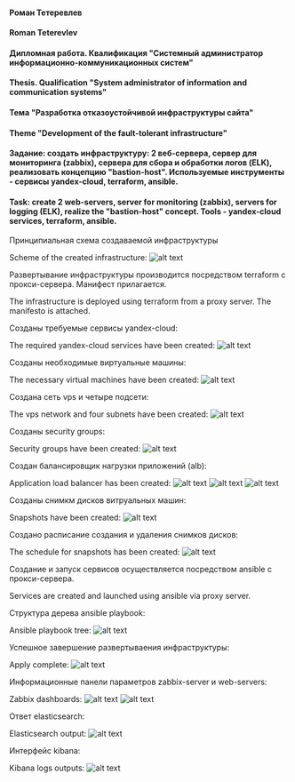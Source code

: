 #### Роман Тетеревлев
#### Roman Teterevlev

#### Дипломная работа. Квалификация "Системный администратор информационно-коммуникационных систем"
#### Thesis. Qualification "System administrator of information and communication systems"

#### Тема "Разработка отказоустойчивой инфраструктуры сайта"
#### Theme "Development of the fault-tolerant infrastructure"

#### Задание: создать инфраструктуру: 2 веб-сервера, сервер для мониторинга (zabbix), сервера для сбора и обработки логов (ELK), реализовать концепцию "bastion-host". Используемые инструменты - сервисы yandex-cloud, terraform, ansible.
#### Task: create 2 web-servers, server for monitoring (zabbix), servers for logging (ELK), realize the "bastion-host" concept. Tools - yandex-cloud services, terraform, ansible.

Принципиальная схема создаваемой инфраструктуры

Scheme of the created infrastructure:
![alt text](https://github.com/Roman-Teterevlev/SYS-19_diploma/blob/main/ptsc/ptsc_scheme.png)

Развертывание инфраструктуры производится посредством terraform с прокси-сервера. Манифест прилагается.

The infrastructure is deployed using terraform from a proxy server. The manifesto is attached.

Созданы требуемые сервисы yandex-cloud:

The required yandex-cloud services have been created:
![alt text](https://github.com/Roman-Teterevlev/SYS-19_diploma/blob/main/ptsc/ptsc_services.png)

Созданы необходимые виртуальные машины:

The necessary virtual machines have been created:
![alt text](https://github.com/Roman-Teterevlev/SYS-19_diploma/blob/main/ptsc/ptsc_vms.png)

Создана сеть vps и четыре подсети:

The vps network and four subnets have been created:
![alt text](https://github.com/Roman-Teterevlev/SYS-19_diploma/blob/main/ptsc/ptsc_vpc.png)

Созданы security groups:

Security groups have been created:
![alt text](https://github.com/Roman-Teterevlev/SYS-19_diploma/blob/main/ptsc/ptsc_sgs.png)

Создан балансировщик нагрузки приложений (alb):

Application load balancer has been created:
![alt text](https://github.com/Roman-Teterevlev/SYS-19_diploma/blob/main/ptsc/ptsc_balancer_healthy.png)
![alt text](https://github.com/Roman-Teterevlev/SYS-19_diploma/blob/main/ptsc/ptsc_balancer_1.png)
![alt text](https://github.com/Roman-Teterevlev/SYS-19_diploma/blob/main/ptsc/ptsc_balancer_2.png)

Созданы снимкм дисков витруальных машин:

Snapshots have been created:
![alt text](https://github.com/Roman-Teterevlev/SYS-19_diploma/blob/main/ptsc/ptsc_snapshots.png)

Создано расписание создания и удаления снимков дисков:

The schedule for snapshots has been created:
![alt text](https://github.com/Roman-Teterevlev/SYS-19_diploma/blob/main/ptsc/ptsc_schedule.png)

Создание и запуск сервисов осуществляется посредством ansible с прокси-сервера.

Services are created and launched using ansible via proxy server.

Структура дерева ansible playbook:

Ansible playbook tree:
![alt text](https://github.com/Roman-Teterevlev/SYS-19_diploma/blob/main/ptsc/ptsc_ansible_tree.png)

Успешное завершение развертываения инфраструктуры:

Apply complete:
![alt text](https://github.com/Roman-Teterevlev/SYS-19_diploma/blob/main/ptsc/ptsc_local-exec.png)

Информационные панели параметров zabbix-server и web-servers:

Zabbix dashboards:
![alt text](https://github.com/Roman-Teterevlev/SYS-19_diploma/blob/main/ptsc/ptsc_dboard_srv.png)
![alt text](https://github.com/Roman-Teterevlev/SYS-19_diploma/blob/main/ptsc/ptsc_dboard_webs.png)

Ответ elasticsearch:

Elasticsearch output:
![alt text](https://github.com/Roman-Teterevlev/SYS-19_diploma/blob/main/ptsc/ptsc_elasticsearch.png)

Интерфейс kibana:

Kibana logs outputs:
![alt text](https://github.com/Roman-Teterevlev/SYS-19_diploma/blob/main/ptsc/ptsc_kibana.png)

